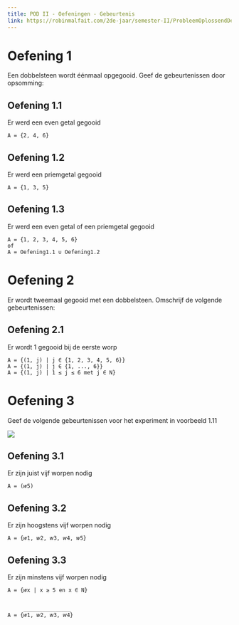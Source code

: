 ```yaml
---
title: POD II - Oefeningen - Gebeurtenis
link: https://robinmalfait.com/2de-jaar/semester-II/ProbleemOplossendDenken/Oefeningen_Gebeurtenis.md
---
```


# Oefening 1

Een dobbelsteen wordt éénmaal opgegooid. Geef de gebeurtenissen door opsomming:

## Oefening 1.1

Er werd een even getal gegooid

```
A = {2, 4, 6}
```

## Oefening 1.2

Er werd een priemgetal gegooid

```
A = {1, 3, 5}
```

## Oefening 1.3

Er werd een even  getal of een priemgetal gegooid

```
A = {1, 2, 3, 4, 5, 6}
of
A = Oefening1.1 ∪ Oefening1.2
```

# Oefening 2

Er wordt tweemaal gegooid met een dobbelsteen. Omschrijf de volgende gebeurtenissen:

## Oefening 2.1

Er wordt 1 gegooid bij de eerste worp

```
A = {(1, j) | j ∈ {1, 2, 3, 4, 5, 6}}
A = {(1, j) | j ∈ {1, ..., 6}}
A = {(1, j) | 1 ≤ j ≤ 6 met j ∈ N}
```

# Oefening 3

Geef de volgende gebeurtenissen voor het experiment in voorbeeld 1.11

![](https://robinmalfait.com/afbeeldingen/droplr/159jh.png)

## Oefening 3.1

Er zijn juist vijf worpen nodig

```
A = (𝑤5)
```

## Oefening 3.2

Er zijn hoogstens vijf worpen nodig

```
A = {𝑤1, 𝑤2, 𝑤3, 𝑤4, 𝑤5}
```

## Oefening 3.3

Er zijn minstens vijf worpen nodig

```
A = {𝑤x | x ≥ 5 en x ∈ N}


     _______________
A = {𝑤1, 𝑤2, 𝑤3, 𝑤4}
```
